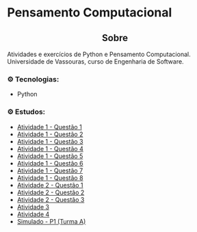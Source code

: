 # Pensamento Computacional

<div align="center">
    <h2>Sobre</h2>
</div>

Atividades e exercícios de Python e Pensamento Computacional.<br>
Universidade de Vassouras, curso de Engenharia de Software.<br>

### ⚙️ Tecnologias:
* Python

### ⚙️ Estudos:
* [Atividade 1 - Questão 1](https://github.com/Bruno5477/listas_pensamento_computacional/blob/main/atividade1-questao1.py)
* [Atividade 1 - Questão 2](https://github.com/Bruno5477/listas_pensamento_computacional/blob/main/atividade1-questao2.py)
* [Atividade 1 - Questão 3](https://github.com/Bruno5477/listas_pensamento_computacional/blob/main/atividade1-questao3.py)
* [Atividade 1 - Questão 4](https://github.com/Bruno5477/listas_pensamento_computacional/blob/main/atividade1-questao4.py)
* [Atividade 1 - Questão 5](https://github.com/Bruno5477/listas_pensamento_computacional/blob/main/atividade1-questao5.py)
* [Atividade 1 - Questão 6](https://github.com/Bruno5477/listas_pensamento_computacional/blob/main/atividade1-questao6.py)
* [Atividade 1 - Questão 7](https://github.com/Bruno5477/listas_pensamento_computacional/blob/main/atividade1-questao7.py)
* [Atividade 1 - Questão 8](https://github.com/Bruno5477/listas_pensamento_computacional/blob/main/atividade1-questao8.py)
* [Atividade 2 - Questão 1](https://github.com/Bruno5477/listas_pensamento_computacional/blob/main/atividade2-questao1.py)
* [Atividade 2 - Questão 2](https://github.com/Bruno5477/listas_pensamento_computacional/blob/main/atividade2-questao2.py)
* [Atividade 2 - Questão 3](https://github.com/Bruno5477/listas_pensamento_computacional/blob/main/atividade2-questao3.py)
* [Atividade 3](https://github.com/Bruno5477/listas_pensamento_computacional/blob/main/atividade2-questao1.py)
* [Atividade 4](https://github.com/Bruno5477/listas_pensamento_computacional/blob/main/atividade2-questao1.py)
* [Simulado - P1 (Turma A)](https://github.com/Bruno5477/listas_pensamento_computacional/blob/main/P1/simulado-p1.ipynb)



